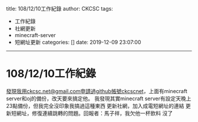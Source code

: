 title: 108/12/10工作紀錄
author: CKCSC
tags:
  - 工作紀錄
  - 社網更新
  - minecraft-server
  - 短網址更新
categories: []
date: 2019-12-09 23:07:00
---
# 108/12/10工作紀錄
發現我用ckcsc.net@gmail.com申請過github帳號ckcscnet，上面有minecraft server和oj的備份，改天要來搞定他。
我發現其實minecraft server有設定天晚上23點備份，但我完全沒印象我搞過這種東西
更新社網，加入成電短網址的連結
更新短網址，修復連續跳轉的問題。回報者：馬子祥，我欠他一杯飲料
沒了
